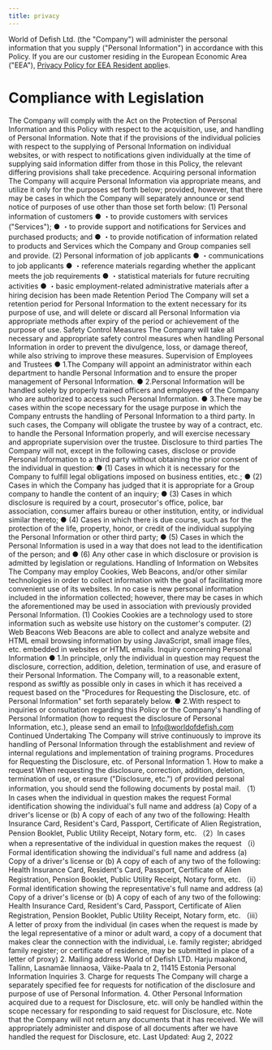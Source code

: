 ```yaml
---
title: privacy
---
```

<!--StartFragment-->

World of Defish Ltd. (the "Company") will administer the personal information that you supply ("Personal Information") in accordance with this Policy. If you are our customer residing in the European Economic Area ("EEA"), [Privacy Policy for EEA Resident applie](google)s. 

# Compliance with Legislation

 The Company will comply with the Act on the Protection of Personal Information and this Policy with respect to the acquisition, use, and handling of Personal Information. Note that if the provisions of the individual policies with respect to the supplying of Personal Information on individual websites, or with respect to notifications given individually at the time of supplying said information differ from those in this Policy, the relevant differing provisions shall take precedence. Acquiring personal information The Company will acquire Personal Information via appropriate means, and utilize it only for the purposes set forth below; provided, however, that there may be cases in which the Company will separately announce or send notice of purposes of use other than those set forth below: (1) Personal information of customers ● ・to provide customers with services ("Services"); ● ・to provide support and notifications for Services and purchased products; and ● ・to provide notification of information related to products and Services which the Company and Group companies sell and provide. (2) Personal information of job applicants ● ・communications to job applicants ● ・reference materials regarding whether the applicant meets the job requirements ● ・statistical materials for future recruiting activities ● ・basic employment-related administrative materials after a hiring decision has been made Retention Period The Company will set a retention period for Personal Information to the extent necessary for its purpose of use, and will delete or discard all Personal Information via appropriate methods after expiry of the period or achievement of the purpose of use. Safety Control Measures The Company will take all necessary and appropriate safety control measures when handling Personal Information in order to prevent the divulgence, loss, or damage thereof, while also striving to improve these measures. Supervision of Employees and Trustees ● 1.The Company will appoint an administrator within each department to handle Personal Information and to ensure the proper management of Personal Information. ● 2.Personal Information will be handled solely by properly trained officers and employees of the Company who are authorized to access such Personal Information. ● 3.There may be cases within the scope necessary for the usage purpose in which the Company entrusts the handling of Personal Information to a third party. In such cases, the Company will obligate the trustee by way of a contract, etc. to handle the Personal Information properly, and will exercise necessary and appropriate supervision over the trustee. Disclosure to third parties The Company will not, except in the following cases, disclose or provide Personal Information to a third party without obtaining the prior consent of the individual in question: ● (1) Cases in which it is necessary for the Company to fulfill legal obligations imposed on business entities, etc.; ● (2) Cases in which the Company has judged that it is appropriate for a Group company to handle the content of an inquiry; ● (3) Cases in which disclosure is required by a court, prosecutor's office, police, bar association, consumer affairs bureau or other institution, entity, or individual similar thereto; ● (4) Cases in which there is due course, such as for the protection of the life, property, honor, or credit of the individual supplying the Personal Information or other third party; ● (5) Cases in which the Personal Information is used in a way that does not lead to the identification of the person; and ● (6) Any other case in which disclosure or provision is admitted by legislation or regulations. Handling of Information on Websites The Company may employ Cookies, Web Beacons, and/or other similar technologies in order to collect information with the goal of facilitating more convenient use of its websites. In no case is new personal information included in the information collected; however, there may be cases in which the aforementioned may be used in association with previously provided Personal Information. (1) Cookies Cookies are a technology used to store information such as website use history on the customer's computer. (2) Web Beacons Web Beacons are able to collect and analyze website and HTML email browsing information by using JavaScript, small image files, etc. embedded in websites or HTML emails. Inquiry concerning Personal Information ● 1.In principle, only the individual in question may request the disclosure, correction, addition, deletion, termination of use, and erasure of their Personal Information. The Company will, to a reasonable extent, respond as swiftly as possible only in cases in which it has received a request based on the "Procedures for Requesting the Disclosure, etc. of Personal Information" set forth separately below. ● 2.With respect to inquiries or consultation regarding this Policy or the Company's handling of Personal Information (how to request the disclosure of Personal Information, etc.), please send an email to Info@worldofdefish.com Continued Undertaking The Company will strive continuously to improve its handling of Personal Information through the establishment and review of internal regulations and implementation of training programs. Procedures for Requesting the Disclosure, etc. of Personal Information 1. How to make a request When requesting the disclosure, correction, addition, deletion, termination of use, or erasure ("Disclosure, etc.") of provided personal information, you should send the following documents by postal mail. （1）In cases when the individual in question makes the request Formal identification showing the individual's full name and address (a) Copy of a driver's license or (b) A copy of each of any two of the following: Health Insurance Card, Resident's Card, Passport, Certificate of Alien Registration, Pension Booklet, Public Utility Receipt, Notary form, etc. （2）In cases when a representative of the individual in question makes the request （i）Formal identification showing the individual's full name and address (a) Copy of a driver's license or (b) A copy of each of any two of the following: Health Insurance Card, Resident's Card, Passport, Certificate of Alien Registration, Pension Booklet, Public Utility Receipt, Notary form, etc. （ii）Formal identification showing the representative's full name and address (a) Copy of a driver's license or (b) A copy of each of any two of the following: Health Insurance Card, Resident's Card, Passport, Certificate of Alien Registration, Pension Booklet, Public Utility Receipt, Notary form, etc. （iii）A letter of proxy from the individual (in cases when the request is made by the legal representative of a minor or adult ward, a copy of a document that makes clear the connection with the individual, i.e. family register; abridged family register; or certificate of residence, may be submitted in place of a letter of proxy) 2. Mailing address World of Defish LTD. Harju maakond, Tallinn, Lasnamäe linnaosa, Väike-Paala tn 2, 11415 Estonia Personal Information Inquiries 3. Charge for requests The Company will charge a separately specified fee for requests for notification of the disclosure and purpose of use of Personal Information. 4. Other Personal Information acquired due to a request for Disclosure, etc. will only be handled within the scope necessary for responding to said request for Disclosure, etc. Note that the Company will not return any documents that it has received. We will appropriately administer and dispose of all documents after we have handled the request for Disclosure, etc. Last Updated: Aug 2, 2022

<!--EndFragment-->